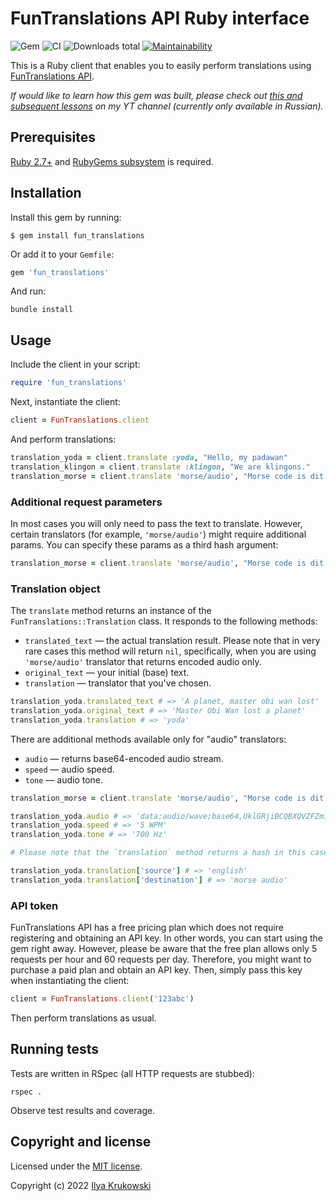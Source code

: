 # FunTranslations API Ruby interface

![Gem](https://img.shields.io/gem/v/fun_translations)
![CI](https://github.com/bodrovis/fun_translations/actions/workflows/ci.yml/badge.svg)
![Downloads total](https://img.shields.io/gem/dt/fun_translations)
[![Maintainability](https://api.codeclimate.com/v1/badges/6ec16854cfb5d7e4df17/maintainability)](https://codeclimate.com/github/bodrovis/fun_translations/maintainability)

This is a Ruby client that enables you to easily perform translations using [FunTranslations API](https://api.funtranslations.com/).

*If would like to learn how this gem was built, please check out [this and subsequent lessons](https://www.youtube.com/watch?v=FEfHExlN6-8) on my YT channel (currently only available in Russian).*

## Prerequisites

[Ruby 2.7+](https://www.ruby-lang.org/en/) and [RubyGems subsystem](https://rubygems.org/) is required.

## Installation

Install this gem by running:

```
$ gem install fun_translations
```

Or add it to your `Gemfile`:

```ruby
gem 'fun_translations'
```

And run:

```
bundle install
```

## Usage

Include the client in your script:

```ruby
require 'fun_translations'
```

Next, instantiate the client:

```ruby
client = FunTranslations.client
```

And perform translations:

```ruby
translation_yoda = client.translate :yoda, "Hello, my padawan"
translation_klingon = client.translate :klingon, "We are klingons."
translation_morse = client.translate 'morse/audio', "Morse code is dit and dash."
```

### Additional request parameters

In most cases you will only need to pass the text to translate. However, certain translators (for example, `'morse/audio'`) might require additional params. You can specify these params as a third hash argument:

```ruby
translation_morse = client.translate 'morse/audio', "Morse code is dit and dash.", speed: 5, tone: 700
```

### Translation object

The `translate` method returns an instance of the `FunTranslations::Translation` class. It responds to the following methods:

* `translated_text` — the actual translation result. Please note that in very rare cases this method will return `nil`, specifically, when you are using `'morse/audio'` translator that returns encoded audio only.
* `original_text` — your initial (base) text.
* `translation` — translator that you've chosen.

```ruby
translation_yoda.translated_text # => 'A planet, master obi wan lost'
translation_yoda.original_text # => 'Master Obi Wan lost a planet'
translation_yoda.translation # => 'yoda'
```

There are additional methods available only for "audio" translators:

* `audio` — returns base64-encoded audio stream.
* `speed` — audio speed.
* `tone` — audio tone.

```ruby
translation_morse = client.translate 'morse/audio', "Morse code is dit and dash.", speed: 5, tone: 700

translation_yoda.audio # => 'data:audio/wave;base64,UklGRjiBCQBXQVZFZm1...'
translation_yoda.speed # => '5 WPM'
translation_yoda.tone # => '700 Hz'

# Please note that the `translation` method returns a hash in this case:

translation_yoda.translation['source'] # => 'english'
translation_yoda.translation['destination'] # => 'morse audio'
```

### API token

FunTranslations API has a free pricing plan which does not require registering and obtaining an API key. In other words, you can start using the gem right away. However, please be aware that the free plan allows only 5 requests per hour and 60 requests per day. Therefore, you might want to purchase a paid plan and obtain an API key. Then, simply pass this key when instantiating the client:

```ruby
client = FunTranslations.client('123abc')
```

Then perform translations as usual.

## Running tests

Tests are written in RSpec (all HTTP requests are stubbed):

```
rspec .
```

Observe test results and coverage.

## Copyright and license

Licensed under the [MIT license](./LICENSE.md).

Copyright (c) 2022 [Ilya Krukowski](http://bodrovis.tech)